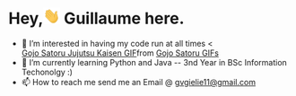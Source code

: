<h1 align="left">Hey,<img src="https://raw.githubusercontent.com/ABSphreak/ABSphreak/master/gifs/hi.gif" width="30px" /> Guillaume here.</h1>

- 👀 I’m interested in having my code run at all times <<div class="tenor-gif-embed" data-postid="19354838" data-share-method="host" data-aspect-ratio="1.77778" data-width="100%"><a href="https://tenor.com/view/gojo-satoru-jujutsu-kaisen-gif-19354838">Gojo Satoru Jujutsu Kaisen GIF</a>from <a href="https://tenor.com/search/gojo+satoru-gifs">Gojo Satoru GIFs</a></div> <script type="text/javascript" async src="https://tenor.com/embed.js"></script>
- 🌱 I’m currently learning Python and Java -- 3nd Year in BSc Information Techonolgy :)
- 📫 How to reach me send me an Email @ gvgielie11@gmail.com

<!---
GielieFTW/GielieFTW is a ✨ special ✨ repository because its `README.md` (this file) appears on your GitHub profile.
You can click the Preview link to take a look at your changes.
--->
